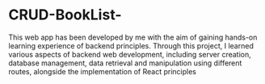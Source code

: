 # CRUD-BookList-
This web app has been developed by me with the aim of gaining hands-on learning experience of backend principles. Through this project, I learned various aspects of backend web development, including server creation, database management, data retrieval and manipulation using different routes, alongside the implementation of React principles
